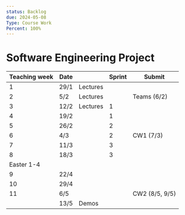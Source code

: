 ```yaml
---
status: Backlog
due: 2024-05-08
Type: Course Work
Percent: 100%
---
```

# Software Engineering Project
|Teaching week|Date| |Sprint|Submit|
|---|---|---|---|---|
|1|29/1|Lectures|||
|2|5/2|Lectures||Teams (6/2)|
|3|12/2|Lectures|1||
|4|19/2||1||
|5|26/2||2||
|6|4/3||2|CW1 (7/3)|
|7|11/3||3||
|8|18/3||3||
|Easter 1-4|||||
|9|22/4||||
|10|29/4||||
|11|6/5|||CW2 (8/5, 9/5)|
||13/5|Demos|||


